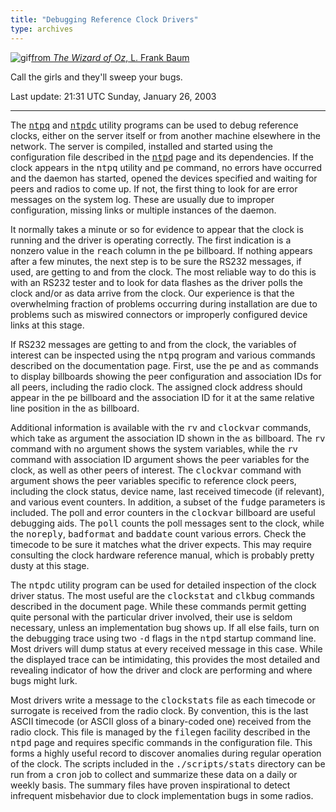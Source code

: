 ```yaml
---
title: "Debugging Reference Clock Drivers"
type: archives
---
```


![gif](/archives/pic/oz2.gif)[from _The Wizard of Oz_, L. Frank Baum](http://www.eecis.udel.edu/~mills/pictures.html)

Call the girls and they'll sweep your bugs.

Last update: 21:31 UTC Sunday, January 26, 2003

* * *

The [<tt>ntpq</tt>](/archives/4.2.0/ntpq) and [<tt>ntpdc</tt>](/archives/4.2.0/ntpdc) utility programs can be used to debug reference clocks, either on the server itself or from another machine elsewhere in the network. The server is compiled, installed and started using the configuration file described in the [<tt>ntpd</tt>](/archives/4.2.0/ntpd) page and its dependencies. If the clock appears in the <tt>ntpq</tt> utility and <tt>pe</tt> command, no errors have occurred and the daemon has started, opened the devices specified and waiting for peers and radios to come up. If not, the first thing to look for are error messages on the system log. These are usually due to improper configuration, missing links or multiple instances of the daemon.

It normally takes a minute or so for evidence to appear that the clock is running and the driver is operating correctly. The first indication is a nonzero value in the <tt>reach</tt> column in the <tt>pe</tt> billboard. If nothing appears after a few minutes, the next step is to be sure the RS232 messages, if used, are getting to and from the clock. The most reliable way to do this is with an RS232 tester and to look for data flashes as the driver polls the clock and/or as data arrive from the clock. Our experience is that the overwhelming fraction of problems occurring during installation are due to problems such as miswired connectors or improperly configured device links at this stage.

If RS232 messages are getting to and from the clock, the variables of interest can be inspected using the <tt>ntpq</tt> program and various commands described on the documentation page. First, use the <tt>pe</tt> and <tt>as</tt> commands to display billboards showing the peer configuration and association IDs for all peers, including the radio clock. The assigned clock address should appear in the <tt>pe</tt> billboard and the association ID for it at the same relative line position in the <tt>as</tt> billboard.

Additional information is available with the <tt>rv</tt> and <tt>clockvar</tt> commands, which take as argument the association ID shown in the <tt>as</tt> billboard. The <tt>rv</tt> command with no argument shows the system variables, while the <tt>rv</tt> command with association ID argument shows the peer variables for the clock, as well as other peers of interest. The <tt>clockvar</tt> command with argument shows the peer variables specific to reference clock peers, including the clock status, device name, last received timecode (if relevant), and various event counters. In addition, a subset of the <tt>fudge</tt> parameters is included. The poll and error counters in the <tt>clockvar</tt> billboard are useful debugging aids. The <tt>poll</tt> counts the poll messages sent to the clock, while the <tt>noreply</tt>, <tt>badformat</tt> and <tt>baddate</tt> count various errors. Check the timecode to be sure it matches what the driver expects. This may require consulting the clock hardware reference manual, which is probably pretty dusty at this stage.

The <tt>ntpdc</tt> utility program can be used for detailed inspection of the clock driver status. The most useful are the <tt>clockstat</tt> and <tt>clkbug</tt> commands described in the document page. While these commands permit getting quite personal with the particular driver involved, their use is seldom necessary, unless an implementation bug shows up. If all else fails, turn on the debugging trace using two <tt>-d</tt> flags in the <tt>ntpd</tt> startup command line. Most drivers will dump status at every received message in this case. While the displayed trace can be intimidating, this provides the most detailed and revealing indicator of how the driver and clock are performing and where bugs might lurk.

Most drivers write a message to the <tt>clockstats</tt> file as each timecode or surrogate is received from the radio clock. By convention, this is the last ASCII timecode (or ASCII gloss of a binary-coded one) received from the radio clock. This file is managed by the <tt>filegen</tt> facility described in the <tt>ntpd</tt> page and requires specific commands in the configuration file. This forms a highly useful record to discover anomalies during regular operation of the clock. The scripts included in the <tt>./scripts/stats</tt> directory can be run from a <tt>cron</tt> job to collect and summarize these data on a daily or weekly basis. The summary files have proven inspirational to detect infrequent misbehavior due to clock implementation bugs in some radios.